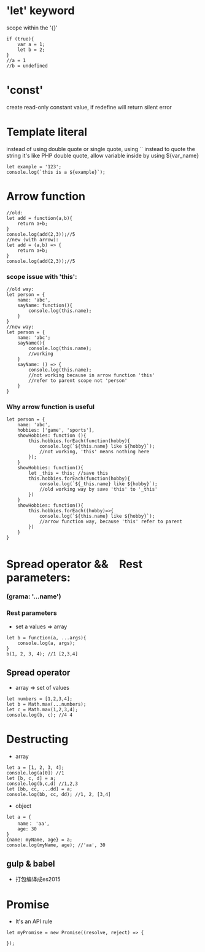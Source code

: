 # 'let' keyword
scope within the '{}'
```javscript
if (true){
	var a = 1;
	let b = 2;
}
//a = 1
//b = undefined
```

# 'const'
create read-only constant value, if redefine will return silent error


# Template literal
instead of using double quote or single quote, using `` instead to quote the string
it's like PHP double quote, allow variable inside by using ${var_name}
```
let example = '123';
console.log(`this is a ${example}`);
```

# Arrow function
```
//old:
let add = function(a,b){
	return a+b;
}
console.log(add(2,3));//5
//new (with arrow):
let add = (a,b) => {
	return a+b;
}
console.log(add(2,3));//5	
```
### scope issue with 'this':
```
//old way:
let person = {
	name: 'abc',
	sayName: function(){
		console.log(this.name);
	}
}
//new way:
let person = {
	name: 'abc';
	sayName(){
		console.log(this.name);
		//working
	}
	sayName: () => {
		console.log(this.name);
		//not working because in arrow function 'this' 
		//refer to parent scope not 'person'
	}
}
```
### Why arrow function is useful
```
let person = {
	name: 'abc',
	hobbies: ['game', 'sports'],
	showHobbies: function (){
		this.hobbies.forEach(function(hobby){
			console.log(`${this.name} like ${hobby}`);
			//not working, 'this' means nothing here 
		}); 
	}
	showHobbies: function(){
		let _this = this; //save this
		this.hobbies.forEach(function(hobby){
			console.log(`${_this.name} like ${hobby}`);
			//old working way by save 'this' to '_this'
		})
	}
	showHobbies: function(){
		this.hobbies.forEach((hobby)=>{
			console.log(`${this.name} like ${hobby}`);
			//arrow function way, because 'this' refer to parent
		})
	}
}
```

# Spread operator &&　Rest parameters:
### (grama: '...name') 

### Rest parameters
- set a values => array
```
let b = function(a, ...args){
	console.log(a, args);
}
b(1, 2, 3, 4); //1 [2,3,4]
```

## Spread operator
- array => set of values
```
let numbers = [1,2,3,4];
let b = Math.max(...numbers);
let c = Math.max(1,2,3,4);
console.log(b, c); //4 4
```

# Destructing
- array
```
let a = [1, 2, 3, 4];
console.log(a[0]) //1
let [b, c, d] = a;
console.log(b,c,d) //1,2,3
let [bb, cc, ...dd] = a;
console.log(bb, cc, dd); //1, 2, [3,4]
```
- object
```
let a = {
	name： 'aa',
	age: 30
}
{name: myName, age} = a;
console.log(myName, age); //'aa', 30
```

## gulp & babel
- 打包编译成es2015


# Promise
- It's an API rule
```
let myPromise = new Promise((resolve, reject) => {
	
});
```














